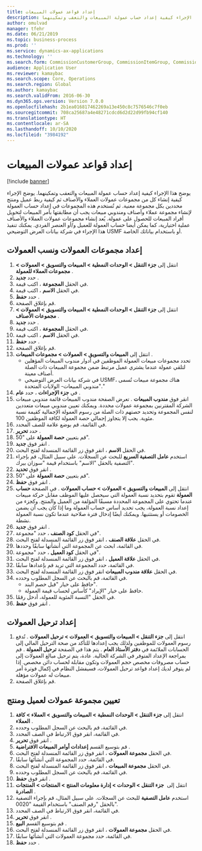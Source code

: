 ```yaml
---
title: إعداد قواعد عمولات المبيعات
description: يوضح هذا الإجراء كيفية إعداد حساب عمولة المبيعات والتعقب وتمكينهما.
author: omulvad
manager: tfehr
ms.date: 06/21/2019
ms.topic: business-process
ms.prod: ''
ms.service: dynamics-ax-applications
ms.technology: ''
ms.search.form: CommissionCustomerGroup, CommissionItemGroup, CommissionSalesGroup, CommissionSalesMember, DirPartyLookup, CommissionCalc, InventPosting, CustTable, EcoResProductDetailsExtended, CommissionEmplSalesGroup
audience: Application User
ms.reviewer: kamaybac
ms.search.scope: Core, Operations
ms.search.region: Global
ms.author: kamaybac
ms.search.validFrom: 2016-06-30
ms.dyn365.ops.version: Version 7.0.0
ms.openlocfilehash: 2b1ea016817462269a13e450c8c7576546c7f0eb
ms.sourcegitcommit: 708ca25687a4e48271cdcd6d2d22d99fb94cf140
ms.translationtype: HT
ms.contentlocale: ar-SA
ms.lasthandoff: 10/10/2020
ms.locfileid: "3984192"
---
```

# <a name="set-up-sales-commission-rules"></a>إعداد قواعد عمولات المبيعات

[!include [banner](../../includes/banner.md)]

يوضح هذا الإجراء كيفية إعداد حساب عمولة المبيعات والتعقب وتمكينهما. يوضح الإجراء كيفية إنشاء كل من مجموعات عمولات العملاء والأصناف ثم كيفية ربط عميل ومنتج محددين بكل مجموعة معنية. ثم تُستخدم هذه المجموعات في إعداد حساب العمولة لإنشاء مجموعة عملاء وأصناف ومندوبي مبيعات يجب أن مطابقتها بأمر المبيعات لتخويل أفراد المبيعات للحصول على عمولة. يُعد إنشاء مجموعات عمولات العملاء والأصناف عملية اختيارية، كما يمكن أيضا حساب العمولة للعميل و/أو العنصر الفردي. يمكنك تنفيذ هذا الإجراء في شركة بيانات العرض التوضيحي USMF أو باستخدام بياناتك الخاصة.


## <a name="set-up-commission-groups-and-commission-rates"></a>إعداد مجموعات العمولات ونسب العمولات
1. انتقل إلى **جزء التنقل > الوحدات النمطية > المبيعات والتسويق > العمولات > مجموعات العملاء للعمولة** .
2. حدد **جديد** .
3. في الحقل **المجموعة** ، اكتب قيمة.
4. في الحقل **الاسم** ، اكتب قيمة.
5. حدد **حفظ** .
6. قم بإغلاق الصفحة.
7. انتقل إلى **جزء التنقل > الوحدات النمطية > المبيعات والتسويق > العمولات > ‏‫مجموعات الأصناف‬** .
8. حدد **جديد** .
9. في الحقل **المجموعة** ، اكتب قيمة.
10. في الحقل **الاسم** ، اكتب قيمة.
11. حدد **حفظ** .
12. قم بإغلاق الصفحة.
13. انتقل إلى **المبيعات والتسويق > العمولات > مجموعات المبيعات** .
    - تحدد مجموعات مبيعات العمولة الموظفين في أدوار مندوب المبيعات المؤهلين لتلقي عمولة عندما يشتري عميل مرتبط ضمن مجموعة المبيعات ذات الصلة أصناف معينة.  
    - في شركة بيانات العرض التوضيحي USMF، هناك مجموعة مبيعات تُسمى "مندوبي المبيعات- الولايات المتحدة."  
14. في **جزء الإجراءات** ، حدد **عام** .
15. انقر فوق **مندوب المبيعات** . تعرض الصفحة مندوب المبيعات قائمة مندوبي مبيعات الشركة المقترنين بمجموعة عمولات محددة. ويمكنك تعيين مندوبي مبيعات متعددين لنفس المجموعة وتحديد حصتهم ذات الصلة من رسوم العمولة الإجمالية كقيمة نسبة مئوية. يجب إلا يتجاوز إجمالي حصة العمولة لكافة الموظفين 100. 
16. في القائمة، قم بوضع علامة للصف المحدد.
17. حدد **تحرير** .
18. قم بتعيين **حصة العمولة** على "50".
19. انقر فوق **جديد** .
20. في الحقل **الاسم** ، انقر فوق زر القائمة المنسدلة لفتح البحث.
21. استخدم **عامل التصفية السريع** للبحث عن السجلات. على سبيل المثال، قم بإجراء التصفية بالحقل "الاسم" باستخدام قيمة "سوزان بيرك".
22. انقر فوق **تحديد** .
23. قم بتعيين **حصة العمولة** على "50".
24. انقر فوق **حفظ** .
25. انتقل إلى **المبيعات والتسويق > العمولات > حساب العمولات** . في الصفحة **حساب العمولة** تقوم بتحديد نسبة العمولة التي سيحصل عليها الموظف مقابل حركة مبيعات عندما تحتوي على المجموعة المحددة مسبقًا المؤلفة من العميل والمنتج. وكجزء من إعداد نسبة العمولة، يجب تحديد أساس حساب العمولة وما إذا كان يجب أن يضمن الخصومات أو يستثنيها. ويمكنك أيضًا إدخال فترة صلاحية عندما تكون نسبة العمولة نشطة.  
26. انقر فوق **جديد** .
27. في الحقل **كود الصنف** ، حدد "مجموعة".
28. في الحقل **علاقة الصنف** ، انقر فوق زر القائمة المنسدلة لفتح البحث.
29. في القائمة، ابحث عن المجموعة التي أنشأتها سابقًا وحددها.
30. في الحقل **كود العميل** ، حدد "مجموعة".
31. في الحقل **علاقة العميل** ، انقر فوق زر القائمة المنسدلة لفتح البحث.
32. في القائمة، حدد المجموعة التي تريد قم بإعدادها سابقًا.
33. في الحقل **علاقة مندوب المبيعات** انقر فوق زر القائمة المنسدلة لفتح البحث.
34. في القائمة، قم بالبحث عن السجل المطلوب وحدده.
    - حافظ على خيار "قبل خصم البند".  
    - حافظ على خيار "الإيراد" كأساس لحساب قيمة العمولة.    
35. في الحقل "النسبة المئوية للعمولة، أدخل رقمًا.
36. انقر فوق **حفظ** .

## <a name="setting-up-commission-posting"></a>إعداد ترحيل العمولات
1. انتقل إلى **‏‫جزء التنقل‬ > المبيعات والتسويق > العمولات > ترحيل العمولات** . تُدفع رسوم العمولات للموظفين ولذلك يجب إعدادها للتأكد من صحة الترحيل المالي إلى الحسابات الملائمة في **دفتر الأستاذ العام** . يتم هذا في الصفحة **ترحيل العمولة** . قم بمراجعة الإعداد المتوفر في الشركة الحالية. عادة، يتم ترحيل مبالغ العمولات إلى حساب مصروفات مخصص حجم العمولات وتكون مقابلة لحساب دائن مخصص. إذا لم يتوفر لديك إعداد قواعد ترحيل العمولات، فسيفشل النظام في إكمال فوترة أمر مبيعات له عمولات مؤهلة.  
2. قم بإغلاق الصفحة.

## <a name="assign-a-commission-group-to-a-customer-and-a-product"></a>تعيين مجموعة عمولات لعميل ومنتج
1. انتقل إلى **جزء التنقل > الوحدات النمطية > المبيعات والتسويق > العملاء > كافة العملاء** .
2. في القائمة، قم بالبحث عن السجل المطلوب وحدده.
3. في القائمة، انقر فوق الارتباط في الصف المحدد.
4. انقر فوق **تحرير** .
5. ‎قم بتوسيع القسم **إعدادات أوامر المبيعات الافتراضية** .
6. في الحقل **مجموعة العمولات** ، انقر فوق زر القائمة المنسدلة لفتح البحث.
7. في القائمة، حدد المجموعة التي أنشأتَها سابقًا.
8. في الحقل **مجموعة المبيعات** ، انقر فوق زر القائمة المنسدلة لفتح البحث.
9. في القائمة، قم بالبحث عن السجل المطلوب وحدده.
10. انقر فوق **حفظ** .
11. ‏‫انتقل إلى ‬ **جزء التنقل > الوحدات > إدارة معلومات المنتج > المنتجات > المنتجات الصادرة‬** .
12. استخدم **عامل التصفية** للبحث عن السجلات. على سبيل المثال، قم بإجراء التصفية بالحقل "رقم الصنف" باستخدام القيمة "0020".
13. في القائمة، انقر فوق الارتباط في الصف المحدد.
14. انقر فوق **تحرير** .
15. ‎قم بتوسيع القسم **البيع** .
16. في الحقل **مجموعة العمولات** ، انقر فوق زر القائمة المنسدلة لفتح البحث.
17. في القائمة، حدد مجموعة العمولات التي أنشأتَها سابقًا.
18. حدد **حفظ** .

